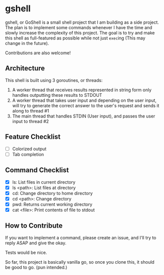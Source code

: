 # gshell

gshell, or GoShell is a small shell project that I am building as a side project. The plan is to implement some commands whenever I have the time and slowly increase the complexity of this project. The goal is to try and make this shell as full-featured as possible while not just `exec`ing (This may change in the future).

Contributions are also welcome!

## Architecture

This shell is built using 3 goroutines, or threads:

1. A worker thread that receives results represented in string form only handles outputting these results to STDOUT
2. A worker thread that takes user input and depending on the user input, will try to generate the correct answer to the user's request and sends it along to thread #1
2. The main thread that handles STDIN (User input), and passes the user input to thread #2

## Feature Checklist

- [ ] Colorized output
- [ ] Tab completion

## Command Checklist

- [x] ls: List files in current directory
- [x] ls \<path\>: List files at directory
- [x] cd: Change directory to home directory
- [x] cd \<path\>: Change directory
- [x] pwd: Returns current working directory
- [x] cat \<file\>: Print contents of file to stdout

## How to Contribute

If you want to implement a command, please create an issue, and I'll try to reply ASAP and give the okay.

Tests would be nice.

So far, this project is basically vanilla go, so once you clone this, it should be good to go. (pun intended.)